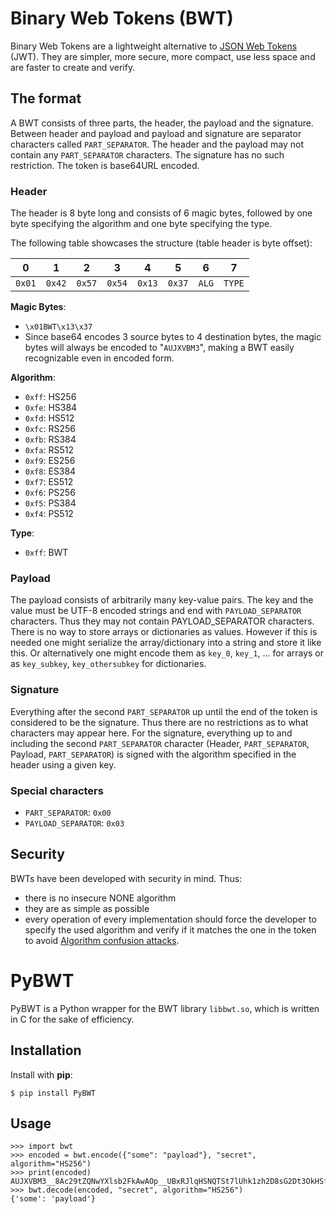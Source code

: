 # Binary Web Tokens (BWT)

Binary Web Tokens are a lightweight alternative to [JSON Web Tokens](https://jwt.io/) (JWT). They are simpler, more secure, more compact, use less space and are faster to create and verify.

## The format
A BWT consists of three parts, the header, the payload and the signature. Between header and payload and payload and signature are separator characters called `PART_SEPARATOR`. The header and the payload may not contain any `PART_SEPARATOR` characters. The signature has no such restriction. The token is base64URL encoded.

### Header
The header is 8 byte long and consists of 6 magic bytes, followed by one byte specifying the algorithm and one byte specifying the type.

The following table showcases the structure (table header is byte offset):

|   0    |   1    |   2    |   3    |   4    |   5    |   6   |   7    |
| :----: | :----: | :----: | :----: | :----: | :----: | :---: | :----: |
| `0x01` | `0x42` | `0x57` | `0x54` | `0x13` | `0x37` | `ALG` | `TYPE` |

**Magic Bytes**:
 - `\x01BWT\x13\x37`
 - Since base64 encodes 3 source bytes to 4 destination bytes, the magic bytes will always be encoded to "`AUJXVBM3`", making a BWT easily recognizable even in encoded form.

**Algorithm**:
 - `0xff`: HS256
 - `0xfe`: HS384
 - `0xfd`: HS512
 - `0xfc`: RS256
 - `0xfb`: RS384
 - `0xfa`: RS512
 - `0xf9`: ES256
 - `0xf8`: ES384
 - `0xf7`: ES512
 - `0xf6`: PS256
 - `0xf5`: PS384
 - `0xf4`: PS512

**Type**:
 - `0xff`: BWT

### Payload
The payload consists of arbitrarily many key-value pairs. The key and the value must be UTF-8 encoded strings and end with `PAYLOAD_SEPARATOR` characters. Thus they may not contain PAYLOAD_SEPARATOR characters. There is no way to store arrays or dictionaries as values. However if this is needed one might serialize the array/dictionary into a string and store it like this. Or alternatively one might encode them as `key_0`, `key_1`, ... for arrays or as `key_subkey`, `key_othersubkey` for dictionaries.

### Signature
Everything after the second `PART_SEPARATOR` up until the end of the token is considered to be the signature. Thus there are no restrictions as to what characters may appear here. For the signature, everything up to and including the second `PART_SEPARATOR` character (Header, `PART_SEPARATOR`, Payload, `PART_SEPARATOR`) is signed with the algorithm specified in the header using a given key.

### Special characters
 - `PART_SEPARATOR`: `0x00`
 - `PAYLOAD_SEPARATOR`: `0x03`

## Security
BWTs have been developed with security in mind. Thus:
 - there is no insecure NONE algorithm
 - they are as simple as possible
 - every operation of every implementation should force the developer to specify the used algorithm and verify if it matches the one in the token to avoid [Algorithm confusion attacks](https://portswigger.net/web-security/jwt/algorithm-confusion).

# PyBWT
PyBWT is a Python wrapper for the BWT library `libbwt.so`, which is written in C for the sake of efficiency.

## Installation

Install with **pip**:

```
$ pip install PyBWT
```

## Usage
```
>>> import bwt
>>> encoded = bwt.encode({"some": "payload"}, "secret", algorithm="HS256")
>>> print(encoded)
AUJXVBM3__8Ac29tZQNwYXlsb2FkAwAOp__UBxRJlqHSNQTSt7lUhk1zh2D8sG2Dt3OkHSfoYg
>>> bwt.decode(encoded, "secret", algorithm="HS256")
{'some': 'payload'}
```